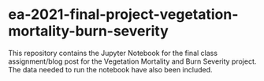 # ea-2021-final-project-vegetation-mortality-burn-severity

This repository contains the Jupyter Notebook for the final class assignment/blog post for the Vegetation Mortality and Burn Severity project. The data needed to run the notebook have also been included.
